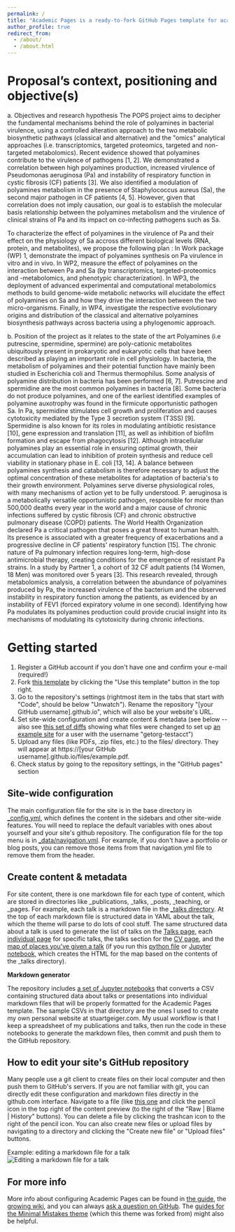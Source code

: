 ```yaml
---
permalink: /
title: "Academic Pages is a ready-to-fork GitHub Pages template for academic personal websites"
author_profile: true
redirect_from: 
  - /about/
  - /about.html
---
```



Proposal’s context, positioning and objective(s)
======
a. Objectives and research hypothesis
The POPS project aims to decipher the fundamental mechanisms behind the role of polyamines in bacterial virulence, using a controlled alteration approach to the two metabolic biosynthetic pathways (classical and alternative) and the "omics" analytical approaches (i.e. transcriptomics, targeted proteomics, targeted and non-targeted metabolomics). Recent evidence showed that polyamines contribute to the virulence of pathogens [1, 2]. We demonstrated a correlation between high polyamines production, increased virulence of Pseudomonas aeruginosa (Pa) and instability of respiratory function in cystic fibrosis (CF) patients [3]. We also identified a modulation of polyamines metabolism in the presence of Staphylococcus aureus (Sa), the second major pathogen in CF patients [4, 5]. However, given that correlation does not imply causation,  our goal is to establish the molecular basis relationship between the polyamines metabolism and the virulence of clinical strains of Pa and its impact on co-infecting pathogens such as Sa.

To characterize the effect of polyamines in the virulence of Pa and their effect on the physiology of Sa accross  different biological levels (RNA, protein, and metabolites), we propose the following plan : In Work package (WP) 1, demonstrate the impact of polyamines synthesis on Pa virulence in vitro and in vivo. In WP2, measure the effect of polyamines on the interaction between Pa and Sa (by transcriptomics, targeted-proteomics and -metabolomics, and phenotypic characterization). In WP3, the deployment of advanced experimental and computational metabolomics methods to build genome-wide metabolic networks will elucidate the effect of polyamines on Sa and how they drive the interaction between the two micro-organisms. Finally, in WP4, investigate the respective evolutionary origins and distribution of the classical and alternative polyamines biosynthesis pathways across bacteria using a phylogenomic approach. 

b. Position of the project as it relates to the state of the art
Polyamines (i.e putrescine, spermidine, spermine) are poly-cationic metabolites ubiquitously present in prokaryotic and eukaryotic cells that have been described as playing an important role in cell physiology. In bacteria, the metabolism of polyamines and their potential function have mainly been studied in Escherichia coli and Thermus thermophilus. Some analysis of polyamine distribution in bacteria has been performed [6, 7]. Putrescine and spermidine are the most common polyamines in bacteria [8]. Some bacteria do not produce polyamines, and one of the earliest identified examples of polyamine auxotrophy was found in the firmicute opportunistic pathogen Sa. In Pa, spermidine stimulates cell growth and proliferation and causes cytotoxicity mediated by the Type 3 secretion system (T3SS) [9]. Spermidine is also known for its roles in modulating antibiotic resistance [10],  gene expression and translation [11], as well as inhibition of biofilm formation and escape from phagocytosis [12]. Although intracellular polyamines play an essential role in ensuring optimal growth, their accumulation can lead to inhibition of protein synthesis and reduce cell viability in stationary phase in E. coli [13, 14]. A balance between polyamines synthesis and catabolism is therefore necessary to adjust the optimal concentration of these metabolites for adaptation of bacteria's to their growth environment. Polyamines serve diverse physiological roles, with many mechanisms of action yet to be fully understood. 
P. aeruginosa is a metabolically versatile opportunistic pathogen, responsible for more than 500,000 deaths every year in the world and a major cause of chronic infections suffered by cystic fibrosis (CF) and chronic obstructive pulmonary disease (COPD) patients. The World Health Organization declared Pa a critical pathogen that poses a great threat to human health. Its presence is associated with a greater frequency of exacerbations and a progressive decline in CF patients' respiratory function [15]. The chronic nature of Pa pulmonary infection requires long-term, high-dose antimicrobial therapy, creating conditions for the emergence of resistant Pa strains. In a study by Partner 1, a cohort of 32 CF adult patients (14 Women, 18 Men) was monitored over 5 years [3]. This research revealed, through metabolomics analysis, a correlation between the abundance of polyamines produced by Pa, the increased virulence of the bacterium and the observed instability in respiratory function among the patients, as evidenced by an instability of FEV1 (forced expiratory volume in one second). Identifying how Pa modulates its polyamines production could provide crucial insight into its mechanisms of modulating its cytotoxicity during chronic infections.


Getting started
======
1. Register a GitHub account if you don't have one and confirm your e-mail (required!)
1. Fork [this template](https://github.com/academicpages/academicpages.github.io) by clicking the "Use this template" button in the top right. 
1. Go to the repository's settings (rightmost item in the tabs that start with "Code", should be below "Unwatch"). Rename the repository "[your GitHub username].github.io", which will also be your website's URL.
1. Set site-wide configuration and create content & metadata (see below -- also see [this set of diffs](http://archive.is/3TPas) showing what files were changed to set up [an example site](https://getorg-testacct.github.io) for a user with the username "getorg-testacct")
1. Upload any files (like PDFs, .zip files, etc.) to the files/ directory. They will appear at https://[your GitHub username].github.io/files/example.pdf.  
1. Check status by going to the repository settings, in the "GitHub pages" section

Site-wide configuration
------
The main configuration file for the site is in the base directory in [_config.yml](https://github.com/academicpages/academicpages.github.io/blob/master/_config.yml), which defines the content in the sidebars and other site-wide features. You will need to replace the default variables with ones about yourself and your site's github repository. The configuration file for the top menu is in [_data/navigation.yml](https://github.com/academicpages/academicpages.github.io/blob/master/_data/navigation.yml). For example, if you don't have a portfolio or blog posts, you can remove those items from that navigation.yml file to remove them from the header. 

Create content & metadata
------
For site content, there is one markdown file for each type of content, which are stored in directories like _publications, _talks, _posts, _teaching, or _pages. For example, each talk is a markdown file in the [_talks directory](https://github.com/academicpages/academicpages.github.io/tree/master/_talks). At the top of each markdown file is structured data in YAML about the talk, which the theme will parse to do lots of cool stuff. The same structured data about a talk is used to generate the list of talks on the [Talks page](https://academicpages.github.io/talks), each [individual page](https://academicpages.github.io/talks/2012-03-01-talk-1) for specific talks, the talks section for the [CV page](https://academicpages.github.io/cv), and the [map of places you've given a talk](https://academicpages.github.io/talkmap.html) (if you run this [python file](https://github.com/academicpages/academicpages.github.io/blob/master/talkmap.py) or [Jupyter notebook](https://github.com/academicpages/academicpages.github.io/blob/master/talkmap.ipynb), which creates the HTML for the map based on the contents of the _talks directory).

**Markdown generator**

The repository includes [a set of Jupyter notebooks](https://github.com/academicpages/academicpages.github.io/tree/master/markdown_generator
) that converts a CSV containing structured data about talks or presentations into individual markdown files that will be properly formatted for the Academic Pages template. The sample CSVs in that directory are the ones I used to create my own personal website at stuartgeiger.com. My usual workflow is that I keep a spreadsheet of my publications and talks, then run the code in these notebooks to generate the markdown files, then commit and push them to the GitHub repository.

How to edit your site's GitHub repository
------
Many people use a git client to create files on their local computer and then push them to GitHub's servers. If you are not familiar with git, you can directly edit these configuration and markdown files directly in the github.com interface. Navigate to a file (like [this one](https://github.com/academicpages/academicpages.github.io/blob/master/_talks/2012-03-01-talk-1.md) and click the pencil icon in the top right of the content preview (to the right of the "Raw | Blame | History" buttons). You can delete a file by clicking the trashcan icon to the right of the pencil icon. You can also create new files or upload files by navigating to a directory and clicking the "Create new file" or "Upload files" buttons. 

Example: editing a markdown file for a talk
![Editing a markdown file for a talk](/images/editing-talk.png)

For more info
------
More info about configuring Academic Pages can be found in [the guide](https://academicpages.github.io/markdown/), the [growing wiki](https://github.com/academicpages/academicpages.github.io/wiki), and you can always [ask a question on GitHub](https://github.com/academicpages/academicpages.github.io/discussions). The [guides for the Minimal Mistakes theme](https://mmistakes.github.io/minimal-mistakes/docs/configuration/) (which this theme was forked from) might also be helpful.
